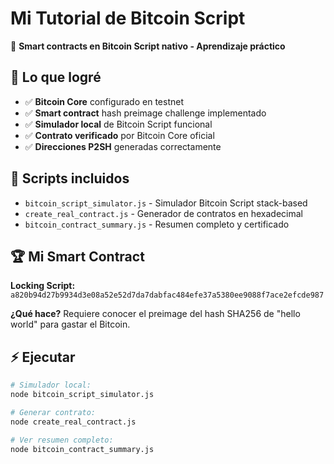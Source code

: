 # Mi Tutorial de Bitcoin Script

🔐 **Smart contracts en Bitcoin Script nativo - Aprendizaje práctico**

## 🎯 Lo que logré

- ✅ **Bitcoin Core** configurado en testnet
- ✅ **Smart contract** hash preimage challenge implementado
- ✅ **Simulador local** de Bitcoin Script funcional
- ✅ **Contrato verificado** por Bitcoin Core oficial
- ✅ **Direcciones P2SH** generadas correctamente

## 🚀 Scripts incluidos

- `bitcoin_script_simulator.js` - Simulador Bitcoin Script stack-based
- `create_real_contract.js` - Generador de contratos en hexadecimal
- `bitcoin_contract_summary.js` - Resumen completo y certificado

## 🏆 Mi Smart Contract

**Locking Script:** `a820b94d27b9934d3e08a52e52d7da7dabfac484efe37a5380ee9088f7ace2efcde987`

**¿Qué hace?** Requiere conocer el preimage del hash SHA256 de "hello world" para gastar el Bitcoin.

## ⚡ Ejecutar

```bash
# Simulador local:
node bitcoin_script_simulator.js

# Generar contrato:
node create_real_contract.js

# Ver resumen completo:
node bitcoin_contract_summary.js
